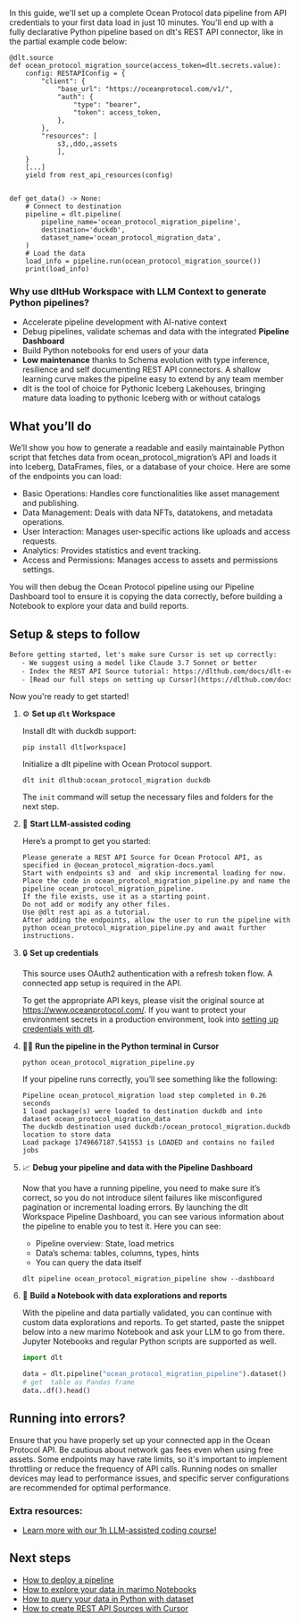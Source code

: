 In this guide, we'll set up a complete Ocean Protocol data pipeline from API credentials to your first data load in just 10 minutes. You'll end up with a fully declarative Python pipeline based on dlt's REST API connector, like in the partial example code below:

```python-outcome
@dlt.source
def ocean_protocol_migration_source(access_token=dlt.secrets.value):
    config: RESTAPIConfig = {
        "client": {
            "base_url": "https://oceanprotocol.com/v1/",
            "auth": {
                "type": "bearer",
                "token": access_token,
            },
        },
        "resources": [
            s3,,ddo,,assets
            ],
    }
    [...]
    yield from rest_api_resources(config)


def get_data() -> None:
    # Connect to destination
    pipeline = dlt.pipeline(
        pipeline_name='ocean_protocol_migration_pipeline',
        destination='duckdb',
        dataset_name='ocean_protocol_migration_data', 
    )
    # Load the data
    load_info = pipeline.run(ocean_protocol_migration_source())
    print(load_info) 
```

### Why use dltHub Workspace with LLM Context to generate Python pipelines?

- Accelerate pipeline development with AI-native context
- Debug pipelines, validate schemas and data with the integrated **Pipeline Dashboard**
- Build Python notebooks for end users of your data
- **Low maintenance** thanks to Schema evolution with type inference, resilience and self documenting REST API connectors. A shallow learning curve makes the pipeline easy to extend by any team member
- dlt is the tool of choice for Pythonic Iceberg Lakehouses, bringing mature data loading to pythonic Iceberg with or without catalogs

## What you’ll do

We’ll show you how to generate a readable and easily maintainable Python script that fetches data from ocean_protocol_migration’s API and loads it into Iceberg, DataFrames, files, or a database of your choice. Here are some of the endpoints you can load:

- Basic Operations: Handles core functionalities like asset management and publishing.
- Data Management: Deals with data NFTs, datatokens, and metadata operations.
- User Interaction: Manages user-specific actions like uploads and access requests.
- Analytics: Provides statistics and event tracking.
- Access and Permissions: Manages access to assets and permissions settings.

You will then debug the Ocean Protocol pipeline using our Pipeline Dashboard tool to ensure it is copying the data correctly, before building a Notebook to explore your data and build reports.

## Setup & steps to follow

```default
Before getting started, let's make sure Cursor is set up correctly:
   - We suggest using a model like Claude 3.7 Sonnet or better
   - Index the REST API Source tutorial: https://dlthub.com/docs/dlt-ecosystem/verified-sources/rest_api/ and add it to context as **@dlt rest api**
   - [Read our full steps on setting up Cursor](https://dlthub.com/docs/dlt-ecosystem/llm-tooling/cursor-restapi#23-configuring-cursor-with-documentation)
```

Now you're ready to get started!

1. ⚙️ **Set up `dlt` Workspace**
    
    Install dlt with duckdb support:
    ```shell
    pip install dlt[workspace]
    ```

    Initialize a dlt pipeline with Ocean Protocol support.
    ```shell
    dlt init dlthub:ocean_protocol_migration duckdb
    ```

    The `init` command will setup the necessary files and folders for the next step.
    
2. 🤠 **Start LLM-assisted coding**
    
    Here’s a prompt to get you started:
    
    ```prompt
    Please generate a REST API Source for Ocean Protocol API, as specified in @ocean_protocol_migration-docs.yaml 
    Start with endpoints s3 and  and skip incremental loading for now. 
    Place the code in ocean_protocol_migration_pipeline.py and name the pipeline ocean_protocol_migration_pipeline. 
    If the file exists, use it as a starting point. 
    Do not add or modify any other files. 
    Use @dlt rest api as a tutorial. 
    After adding the endpoints, allow the user to run the pipeline with python ocean_protocol_migration_pipeline.py and await further instructions.
    ```

    
3. 🔒 **Set up credentials** 
    
    This source uses OAuth2 authentication with a refresh token flow. A connected app setup is required in the API.
    
    To get the appropriate API keys, please visit the original source at https://www.oceanprotocol.com/.
    If you want to protect your environment secrets in a production environment, look into [setting up credentials with dlt](https://dlthub.com/docs/walkthroughs/add_credentials).
    
4. 🏃‍♀️ **Run the pipeline in the Python terminal in Cursor**
    
    ```shell
    python ocean_protocol_migration_pipeline.py
    ```
    
    If your pipeline runs correctly, you’ll see something like the following:
    
    ```shell
    Pipeline ocean_protocol_migration load step completed in 0.26 seconds
    1 load package(s) were loaded to destination duckdb and into dataset ocean_protocol_migration_data
    The duckdb destination used duckdb:/ocean_protocol_migration.duckdb location to store data
    Load package 1749667187.541553 is LOADED and contains no failed jobs
    ```
    
5. 📈 **Debug your pipeline and data with the Pipeline Dashboard**

    Now that you have a running pipeline, you need to make sure it’s correct, so you do not introduce silent failures like misconfigured pagination or incremental loading errors. By launching the dlt Workspace Pipeline Dashboard, you can see various information about the pipeline to enable you to test it. Here you can see:
    - Pipeline overview: State, load metrics
    - Data’s schema: tables, columns, types, hints
    - You can query the data itself
    
    ```shell
    dlt pipeline ocean_protocol_migration_pipeline show --dashboard
    ```
    
6. 🐍 **Build a Notebook with data explorations and reports**

    With the pipeline and data partially validated, you can continue with custom data explorations and reports. To get started, paste the snippet below into a new marimo Notebook and ask your LLM to go from there. Jupyter Notebooks and regular Python scripts are supported as well.

    
    ```python
    import dlt

   data = dlt.pipeline("ocean_protocol_migration_pipeline").dataset()
   # get  table as Pandas frame
   data..df().head()
    ```

## Running into errors?

Ensure that you have properly set up your connected app in the Ocean Protocol API. Be cautious about network gas fees even when using free assets. Some endpoints may have rate limits, so it's important to implement throttling or reduce the frequency of API calls. Running nodes on smaller devices may lead to performance issues, and specific server configurations are recommended for optimal performance.

### Extra resources:

- [Learn more with our 1h LLM-assisted coding course!](https://www.youtube.com/watch?v=GGid70rnJuM)

## Next steps

- [How to deploy a pipeline](https://dlthub.com/docs/walkthroughs/deploy-a-pipeline)
- [How to explore your data in marimo Notebooks](https://dlthub.com/docs/general-usage/dataset-access/marimo)
- [How to query your data in Python with dataset](https://dlthub.com/docs/general-usage/dataset-access/dataset)
- [How to create REST API Sources with Cursor](https://dlthub.com/docs/dlt-ecosystem/llm-tooling/cursor-restapi)